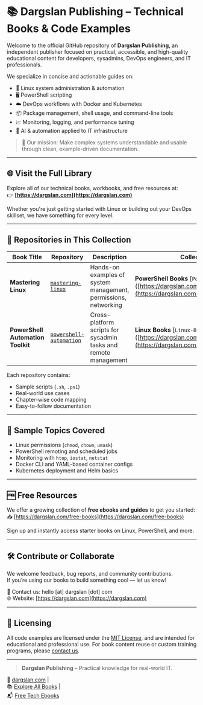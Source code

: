 # 📚 Dargslan Publishing – Technical Books & Code Examples

Welcome to the official GitHub repository of **Dargslan Publishing**, an independent publisher focused on practical, accessible, and high-quality educational content for developers, sysadmins, DevOps engineers, and IT professionals.

We specialize in concise and actionable guides on:

- 🐧 Linux system administration & automation  
- 🖥️ PowerShell scripting  
- ☁️ DevOps workflows with Docker and Kubernetes  
- 📦 Package management, shell usage, and command-line tools  
- 📈 Monitoring, logging, and performance tuning  
- 🧠 AI & automation applied to IT infrastructure

> 🎯 Our mission: Make complex systems understandable and usable through clean, example-driven documentation.

---

## 🌐 Visit the Full Library

Explore all of our technical books, workbooks, and free resources at:  
👉 **[https://dargslan.com](https://dargslan.com)**

Whether you're just getting started with Linux or building out your DevOps skillset, we have something for every level.

---

## 📁 Repositories in This Collection

| Book Title | Repository | Description | Collections |
|------------|------------|-------------|-------------|
| **Mastering Linux** | [`mastering-linux`](https://github.com/dargslan/mastering-linux) | Hands-on examples of system management, permissions, networking | **PowerShell Books** [`PowerShell-Books`]([https://dargslan.com/](https://dargslan.com/category/powershell) |
| **PowerShell Automation Toolkit** | [`powershell-automation`](https://github.com/dargslan/powershell-automation) | Cross-platform scripts for sysadmin tasks and remote management | **Linux Books** [`Linux-Books`]([https://dargslan.com/](https://dargslan.com/category/linux) |

Each repository contains:
- Sample scripts (`.sh`, `.ps1`)
- Real-world use cases
- Chapter-wise code mapping
- Easy-to-follow documentation

---

## 📘 Sample Topics Covered

- Linux permissions (`chmod`, `chown`, `umask`)
- PowerShell remoting and scheduled jobs
- Monitoring with `htop`, `iostat`, `netstat`
- Docker CLI and YAML-based container configs
- Kubernetes deployment and Helm basics

---

## 🆓 Free Resources

We offer a growing collection of **free ebooks and guides** to get you started:  
📥 [https://dargslan.com/free-books](https://dargslan.com/free-books)

Sign up and instantly access starter books on Linux, PowerShell, and more.

---

## 🛠️ Contribute or Collaborate

We welcome feedback, bug reports, and community contributions.  
If you’re using our books to build something cool — let us know!

📧 Contact us: hello [at] dargslan [dot] com  
🌐 Website: [https://dargslan.com](https://dargslan.com)

---

## 📣 Licensing

All code examples are licensed under the [MIT License](LICENSE), and are intended for educational and professional use. For book content reuse or custom training programs, please [contact us](https://dargslan.com/contact).

---

> **Dargslan Publishing** – Practical knowledge for real-world IT.

🔗 [dargslan.com](https://dargslan.com) |  
📚 [Explore All Books](https://dargslan.com/books) |  
📬 [Free Tech Ebooks](https://dargslan.com/free-books)
